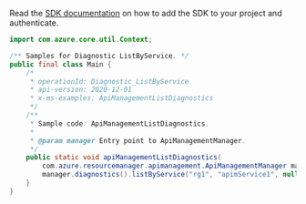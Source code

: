 Read the [SDK documentation](https://github.com/Azure/azure-sdk-for-java/blob/azure-resourcemanager-apimanagement_1.0.0-beta.2/sdk/apimanagement/azure-resourcemanager-apimanagement/README.md) on how to add the SDK to your project and authenticate.

```java
import com.azure.core.util.Context;

/** Samples for Diagnostic ListByService. */
public final class Main {
    /*
     * operationId: Diagnostic_ListByService
     * api-version: 2020-12-01
     * x-ms-examples: ApiManagementListDiagnostics
     */
    /**
     * Sample code: ApiManagementListDiagnostics.
     *
     * @param manager Entry point to ApiManagementManager.
     */
    public static void apiManagementListDiagnostics(
        com.azure.resourcemanager.apimanagement.ApiManagementManager manager) {
        manager.diagnostics().listByService("rg1", "apimService1", null, null, null, Context.NONE);
    }
}
```
